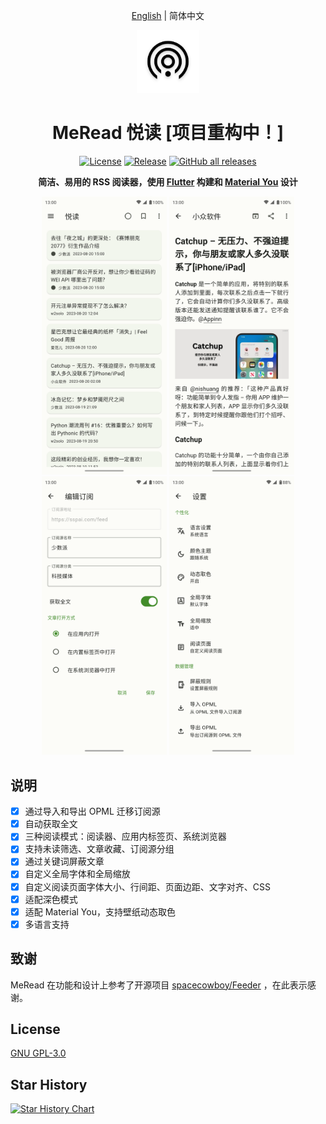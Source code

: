 <div align='center'>
<p><a href="README.md">English</a> | 简体中文</p>
<img src='./assets/meread_round.png' alt='MeRead' width='100px'/>
<h1>MeRead 悦读 [项目重构中！]</h1>

<p>
<a href="https://github.com/GVenusLeo/MeRead/blob/master/LICENSE"><img alt="License" src="https://img.shields.io/github/license/gvenusleo/meread"></a>
<a href="https://github.com/GVenusLeo/MeRead/releases"><img alt="Release" src="https://img.shields.io/github/v/release/gvenusleo/meread"></a>
<a href="https://github.com/gvenusleo/MeRead/releases"><img alt="GitHub all releases" src="https://img.shields.io/github/downloads/gvenusleo/meread/total"></a>
</p>

<p>
<strong>简洁、易用的 RSS 阅读器，使用 <a href='https://flutter.dev' target='_blank'>Flutter</a> 构建和 <a href='https://m3.material.io/' target='_blank'>Material You</a> 设计</strong>
</p>

<p>
<img alt="MeRead" src="./assets/app_zh_1.png" width="200">
<img alt="MeRead" src="./assets/app_zh_2.png" width="200">
<img alt="MeRead" src="./assets/app_zh_3.png" width="200">
<img alt="MeRead" src="./assets/app_zh_4.png" width="200">
</p>
</div>

## 说明

- [x] 通过导入和导出 OPML 迁移订阅源
- [x] 自动获取全文
- [x] 三种阅读模式：阅读器、应用内标签页、系统浏览器
- [x] 支持未读筛选、文章收藏、订阅源分组
- [x] 通过关键词屏蔽文章
- [x] 自定义全局字体和全局缩放
- [x] 自定义阅读页面字体大小、行间距、页面边距、文字对齐、CSS
- [x] 适配深色模式
- [x] 适配 Material You，支持壁纸动态取色
- [x] 多语言支持

## 致谢

MeRead 在功能和设计上参考了开源项目 [spacecowboy/Feeder](https://gitlab.com/spacecowboy/Feeder) ，在此表示感谢。

## License

[GNU GPL-3.0](./LICENSE)

## Star History

<a href="https://star-history.com/#gvenusleo/MeRead&Date">
  <picture>
    <source media="(prefers-color-scheme: dark)" srcset="https://api.star-history.com/svg?repos=gvenusleo/MeRead&type=Date&theme=dark" />
    <source media="(prefers-color-scheme: light)" srcset="https://api.star-history.com/svg?repos=gvenusleo/MeRead&type=Date" />
    <img alt="Star History Chart" src="https://api.star-history.com/svg?repos=gvenusleo/MeRead&type=Date" />
  </picture>
</a>
